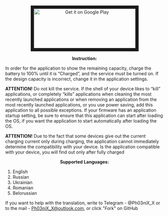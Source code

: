 <a href="https://play.google.com/store/apps/details?id=com.ph03nix_x.capacityinfo">
<p align="center">
<img src="https://play.google.com/intl/en_us/badges/images/generic/en_badge_web_generic.png"
alt="Get it on Google Play" width="323" height="125" border="10"/></a>
</p>

<p align="center">
<b>Instruction:</b>
</p>

In order for the application to show the remaining capacity, charge the battery to 100% until it is “Charged”, and the service must be turned on. If the design capacity is incorrect, change it in the application settings.

<b>ATTENTION!</b> Do not kill the service. If the shell of your device likes to “kill” applications, or completely “kills” applications when cleaning the most recently launched applications or when removing an application from the most recently launched applications, or you use power saving, add this application to all possible exceptions. If your firmware has an application startup setting, be sure to ensure that this application can start after loading the OS, if you want the application to start automatically after loading the OS.

<b>ATTENTION!</b> Due to the fact that some devices give out the current charging current only during charging, the application cannot immediately determine the compatibility with your device. Is the application compatible with your device, you will find out only after fully charged

<p align="center">
<b>Supported Languages:</b>
</p>

1. English
2. Russian
3. Ukrainian
4. Romanian
5. Belorussian

If you want to help with the translation, write to Telegram - @Ph03niX_X or to the mail - Ph03niX_X@outlook.com, or click "Fork" on GitHub
